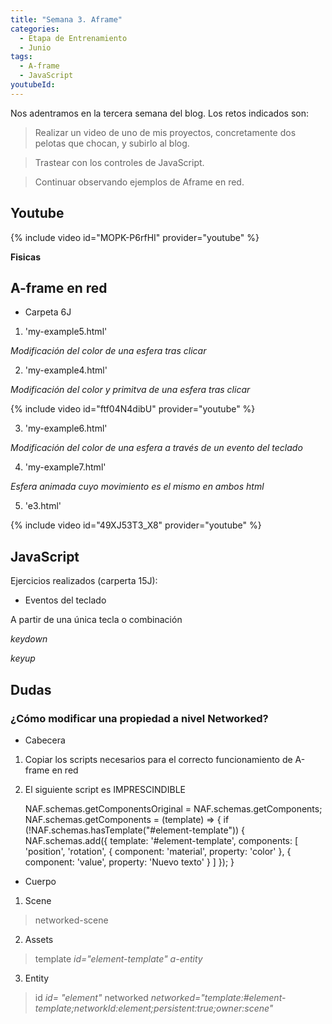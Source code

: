 ```yaml
---
title: "Semana 3. Aframe"
categories:
  - Etapa de Entrenamiento
  - Junio
tags:
  - A-frame
  - JavaScript
youtubeId: 
---
```



Nos adentramos en la tercera semana del blog. Los retos indicados son:

> Realizar un video de uno de mis proyectos, concretamente dos pelotas que chocan, y subirlo al blog.

> Trastear con los controles de JavaScript.

> Continuar observando ejemplos de Aframe en red. 

## **Youtube**

{% include video id="MOPK-P6rfHI" provider="youtube" %}


**Fisicas**


## **A-frame en red**

* Carpeta 6J

1. 'my-example5.html'

*Modificación del color de una esfera tras clicar*

2. 'my-example4.html'

*Modificación del color y primitva de una esfera tras clicar*

{% include video id="ftf04N4dibU" provider="youtube" %}

3. 'my-example6.html'

*Modificación del color de una esfera a través de un evento del teclado*

4. 'my-example7.html'

*Esfera animada cuyo movimiento es el mismo en ambos html*

5. 'e3.html'

{% include video id="49XJ53T3_X8" provider="youtube" %}


## **JavaScript** 


Ejercicios realizados (carperta 15J):

* Eventos del teclado

A partir de una única tecla o combinación

*keydown* 

*keyup*

## **Dudas**

### ¿Cómo modificar una propiedad a nivel Networked?

* Cabecera

1. Copiar los scripts necesarios para el correcto funcionamiento de A-frame en red

2. El siguiente script es IMPRESCINDIBLE

      NAF.schemas.getComponentsOriginal = NAF.schemas.getComponents;
            NAF.schemas.getComponents = (template) => {
              if (!NAF.schemas.hasTemplate("#element-template")) {
                NAF.schemas.add({
                  template: '#element-template',
                  components: [
                    'position',
                    'rotation',
                    {
                      component: 'material',
                      property: 'color'
                    },
                    {
                      component: 'value',
                      property: 'Nuevo texto'
                    }
                  ]
                });
              }


* Cuerpo

1. Scene
> networked-scene

2. Assets 
> template 
*id="element-template"*
*a-entity*

3. Entity
> id
*id= "element"*
> networked
*networked="template:#element-template;networkId:element;persistent:true;owner:scene"*


